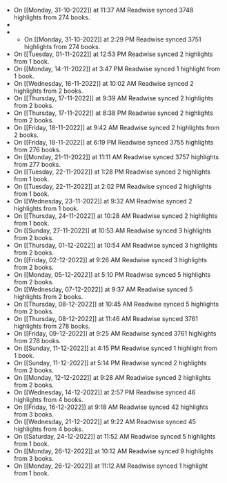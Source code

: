 - On [[Monday, 31-10-2022]] at 11:37 AM Readwise synced 3748 highlights from 274 books.
-
- * On [[Monday, 31-10-2022]] at 2:29 PM Readwise synced 3751 highlights from 274 books.
- On [[Tuesday, 01-11-2022]] at 12:53 PM Readwise synced 2 highlights from 1 book.
- On [[Monday, 14-11-2022]] at 3:47 PM Readwise synced 1 highlight from 1 book.
- On [[Wednesday, 16-11-2022]] at 10:02 AM Readwise synced 2 highlights from 2 books.
- On [[Thursday, 17-11-2022]] at 9:39 AM Readwise synced 2 highlights from 2 books.
- On [[Thursday, 17-11-2022]] at 8:38 PM Readwise synced 2 highlights from 2 books.
- On [[Friday, 18-11-2022]] at 9:42 AM Readwise synced 2 highlights from 2 books.
- On [[Friday, 18-11-2022]] at 6:19 PM Readwise synced 3755 highlights from 276 books.
- On [[Monday, 21-11-2022]] at 11:11 AM Readwise synced 3757 highlights from 277 books.
- On [[Tuesday, 22-11-2022]] at 1:28 PM Readwise synced 2 highlights from 1 book.
- On [[Tuesday, 22-11-2022]] at 2:02 PM Readwise synced 2 highlights from 1 book.
- On [[Wednesday, 23-11-2022]] at 9:32 AM Readwise synced 2 highlights from 1 book.
- On [[Thursday, 24-11-2022]] at 10:28 AM Readwise synced 2 highlights from 1 book.
- On [[Sunday, 27-11-2022]] at 10:53 AM Readwise synced 3 highlights from 2 books.
- On [[Thursday, 01-12-2022]] at 10:54 AM Readwise synced 3 highlights from 2 books.
- On [[Friday, 02-12-2022]] at 9:26 AM Readwise synced 3 highlights from 2 books.
- On [[Monday, 05-12-2022]] at 5:10 PM Readwise synced 5 highlights from 2 books.
- On [[Wednesday, 07-12-2022]] at 9:37 AM Readwise synced 5 highlights from 2 books.
- On [[Thursday, 08-12-2022]] at 10:45 AM Readwise synced 5 highlights from 2 books.
- On [[Thursday, 08-12-2022]] at 11:46 AM Readwise synced 3761 highlights from 278 books.
- On [[Friday, 09-12-2022]] at 9:25 AM Readwise synced 3761 highlights from 278 books.
- On [[Sunday, 11-12-2022]] at 4:15 PM Readwise synced 1 highlight from 1 book.
- On [[Sunday, 11-12-2022]] at 5:14 PM Readwise synced 2 highlights from 2 books.
- On [[Monday, 12-12-2022]] at 9:28 AM Readwise synced 2 highlights from 2 books.
- On [[Wednesday, 14-12-2022]] at 2:57 PM Readwise synced 46 highlights from 4 books.
- On [[Friday, 16-12-2022]] at 9:18 AM Readwise synced 42 highlights from 3 books.
- On [[Wednesday, 21-12-2022]] at 9:22 AM Readwise synced 45 highlights from 4 books.
- On [[Saturday, 24-12-2022]] at 11:52 AM Readwise synced 5 highlights from 1 book.
- On [[Monday, 26-12-2022]] at 10:12 AM Readwise synced 9 highlights from 3 books.
- On [[Monday, 26-12-2022]] at 11:12 AM Readwise synced 1 highlight from 1 book.
